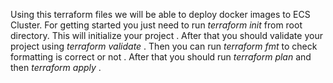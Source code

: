 Using this terraform files we will be able to deploy docker images to ECS Cluster. For getting started you just need to run *terraform init* from root directory. This will initialize your project . After that you should validate your project using *terraform validate* . Then you can run *terraform fmt* to check formatting is correct or not . After that you should run *terraform plan* and then *terraform apply* .
